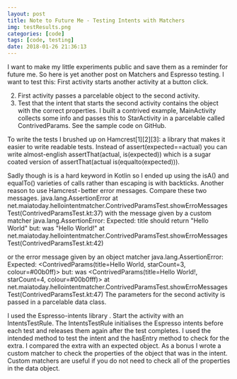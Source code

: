 ```yaml
---
layout: post
title: Note to Future Me - Testing Intents with Matchers
img: testResults.png
categories: [code]
tags: [code, testing]
date: 2018-01-26 21:36:13
---
```

I want to make my little experiments public and save them as a reminder for future me. So here is yet another post on Matchers and Espresso testing.
I want to test this:
First activity starts another activity at a button click.

2. First activity passes a parcelable object to the second activity.
3. Test that the intent that starts the second activity contains the object with the correct properties.
I built a contrived example, MainActivity collects some info and passes this to StarActivity in a parcelable called ContrivedParams. See the sample code on GitHub.

To write the tests I brushed up on Hamcrest[1][2][3]: a library that makes it easier to write readable tests. Instead of
assert(expected==actual) 
you can write almost-english
assertThat(actual, is(expected)) 
which is a sugar coated version of
assertThat(actual is(equalto(expected))).

Sadly though is is a hard keyword in Kotlin so I ended up using the isA() and equalTo() varieties of calls rather than escaping is with backticks.
Another reason to use Hamcrest - better error messages. Compare these two messages.
java.lang.AssertionError
 at net.maiatoday.hellointentmatcher.ContrivedParamsTest.showErroMessagesTest(ContrivedParamsTest.kt:37)
with the message given by a custom matcher
java.lang.AssertionError: 
Expected: title should return "Hello World"
 but: was "Hello World!"
 at net.maiatoday.hellointentmatcher.ContrivedParamsTest.showErroMessagesTest(ContrivedParamsTest.kt:42)
 
 or the error message given by an object matcher
 java.lang.AssertionError: 
 Expected: <ContrivedParams(title=Hello World, starCount=3, colour=#00b0ff)>
  but: was <ContrivedParams(title=Hello World!, starCount=4, colour=#00b0fff)> at net.maiatoday.hellointentmatcher.ContrivedParamsTest.showErroMessagesTest(ContrivedParamsTest.kt:47)
 The parameters for the second activity is passed in a parcelable data class.
 
 I used the Espresso-intents library . Start the activity with an IntentsTestRule. The IntentsTestRule initialises the Espresso intents before each test and releases them again after the test completes. I used the intended method to test the intent and the hasEntry method to check for the extra. I compared the extra with an expected object. As a bonus I wrote a custom matcher to check the properties of the object that was in the intent. Custom matchers are useful if you do not need to check all of the properties in the data object.
 
 

[code]: https://github.com/maiatoday/HelloIntentMatcher

